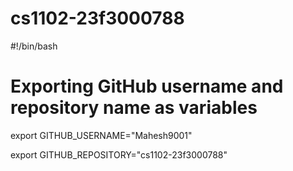 # cs1102-23f3000788
#!/bin/bash



# Exporting GitHub username and repository name as variables

export GITHUB_USERNAME="Mahesh9001"

export GITHUB_REPOSITORY="cs1102-23f3000788"

